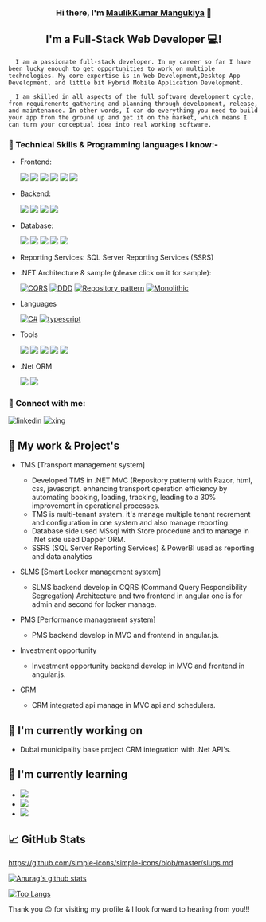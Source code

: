 <h3 align="center">
Hi there, I'm <a href="" target="_blank" rel="noreferrer">MaulikKumar Mangukiya</a> 👋
</h3>

<h2 align="center">
I'm a Full-Stack Web Developer 💻!
</h2>

      I am a passionate full-stack developer. In my career so far I have been lucky enough to get opportunities to work on multiple technologies. My core expertise is in Web Development,Desktop App Development, and little bit Hybrid Mobile Application Development.

      I am skilled in all aspects of the full software development cycle, from requirements gathering and planning through development, release, and maintenance. In other words, I can do everything you need to build your app from the ground up and get it on the market, which means I can turn your conceptual idea into real working software.

### 💼 Technical Skills & Programming languages I know:-

- Frontend:

  ![](https://img.shields.io/badge/Angular-28231d?logo=angular&logoColor=red)
  ![](https://img.shields.io/badge/Electron-28231d?logo=Electron)
  ![](https://img.shields.io/badge/HTML5-28231d?logo=HTML5)
  ![](https://img.shields.io/badge/CSS-28231d?logo=CSS3)
  ![](https://img.shields.io/badge/JavaScript-28231d?logo=JavaScript)
  ![](https://img.shields.io/badge/JQuery-28231d?logo=JQuery)

- Backend:

  ![](https://img.shields.io/badge/.Net_Core-28231d?logo=.Net&logoColor=512bd4)
  ![](https://img.shields.io/badge/Node.js-28231d?logo=nodedotjs&logoColor=#339933)
  ![](https://img.shields.io/badge/Express-28231d?logo=express&logoColor=#000000)
  ![](https://img.shields.io/badge/Nest.JS-28231d?logo=NestJS&logoColor=E0234E)

  <!-- ![](https://img.shields.io/badge/Net-black?logo=.Net&logoColor=512bd4&color=61DAFB) -->

- Database:

  ![](https://img.shields.io/badge/MsSql-28231d?logo=microsoftsqlserver)
  ![](https://img.shields.io/badge/MySql-28231d?logo=mysql)
  ![](https://img.shields.io/badge/MongoDb-28231d?logo=MongoDB)
  ![](https://img.shields.io/badge/PostgreSql-28231d?logo=postgresql)
  ![](https://img.shields.io/badge/SQLite-28231d?logo=SQLite)

- Reporting Services: SQL Server Reporting Services (SSRS)

- .NET Architecture & sample (please click on it for sample):

  [![CQRS](<https://img.shields.io/badge/CQRS_(Command_Query_Responsibility_Segregation)-28231d?&logoColor=512bd4>)](https://github.com/MMJ184/Architectures/tree/f93366fd786e9ef3b946ba0722c5c3b0c2ec954c/Backend/dotnet/InfinityCQRS)
  [![DDD](https://img.shields.io/badge/DDD-28231d?&logoColor=512bd4)]()
  [![Repository_pattern](https://img.shields.io/badge/Repository_pattern-28231d?&logoColor=512bd4)](https://github.com/MMJ184/Architectures/tree/f93366fd786e9ef3b946ba0722c5c3b0c2ec954c/Backend/dotnet/InfinityRepositoryPattern)
  [![Monolithic](https://img.shields.io/badge/Monolithic-28231d?&logoColor=512bd4)]()

- Languages

  [![C#](https://img.shields.io/badge/C_Sharp-28231d?&logo=csharp)](https://dotnet.microsoft.com/en-us/languages/csharp)
  [![typescript](https://img.shields.io/badge/TypeScript-28231d?&logo=typescript)](https://www.typescriptlang.org/)

- Tools

  ![](https://img.shields.io/badge/Tools-NPM-informational?style=flat&logo=NPM&color=CB3837)
  ![](https://img.shields.io/badge/Tools-Git-informational?style=flat&logo=Git&color=F05032)
  ![](https://img.shields.io/badge/Tools-GitHub-informational?style=flat&logo=GitHub&color=181717)
  ![](https://img.shields.io/badge/Tools-VisualStudio-informational?style=flat&logo=visualstudio&color=CB3837)
  ![](https://img.shields.io/badge/Tools-VisualStudioCode-informational?style=flat&logo=visualstudiocode&color=CB3837)

- .Net ORM

  ![](https://img.shields.io/badge/Dapper-28231d?logoColor=512bd4)
  ![](<https://img.shields.io/badge/Entity_Framework_(Database_first_&_Code_first_approach)-28231d?&logoColor=512bd4>)

<!-- - Dapper
- Entity framework (Database first & Code first approach). -->

### 🤝 Connect with me:

[![linkedin](https://img.shields.io/badge/linkedin-0e76a8?logo=linkedin)](https://www.linkedin.com/in/contact-maulik)
[![xing](https://img.shields.io/badge/xing-green?logo=xing)](https://www.linkedin.com/in/contact-maulik)

## 🔭 My work & Project's

- TMS [Transport management system]

  - Developed TMS in .NET MVC (Repository pattern) with Razor, html, css, javascript. enhancing transport operation efficiency by automating booking, loading, tracking, leading to a 30% improvement in operational processes.
  - TMS is multi-tenant system. it's manage multiple tenant recrement and configuration in one system and also manage reporting.
  - Database side used MSsql with Store procedure and to manage in .Net side used Dapper ORM.
  - SSRS (SQL Server Reporting Services) & PowerBI used as reporting and data analytics

- SLMS [Smart Locker management system]

  - SLMS backend develop in CQRS (Command Query Responsibility Segregation) Architecture and two frontend in angular one is for admin and second for locker manage.

- PMS [Performance management system]

  - PMS backend develop in MVC and frontend in angular.js.

- Investment opportunity

  - Investment opportunity backend develop in MVC and frontend in angular.js.

- CRM
  - CRM integrated api manage in MVC api and schedulers.

## 🔭 I'm currently working on

- Dubai municipality base project CRM integration with .Net API's.

## 🌱 I'm currently learning

- ![](https://img.shields.io/badge/Typescript_Framework-electron-informational?style=flat&logo=electron&color=181717)
- ![](https://img.shields.io/badge/Tools-Webpack-informational?style=flat&logo=Webpack&color=181717)
- ![](https://img.shields.io/badge/Tools-vite-informational?style=flat&logo=vite&color=181717)

## 📈 GitHub Stats

https://github.com/simple-icons/simple-icons/blob/master/slugs.md

[![Anurag's github stats](https://github-readme-stats.vercel.app/api?username=MMJ184)](https://github.com/MMJ184)

[![Top Langs](https://github-readme-stats.vercel.app/api/top-langs/?username=MMJ184&layout=compact)](https://github.com/MMJ184)

Thank you 😊 for visiting my profile & I look forward to hearing from you!!!
